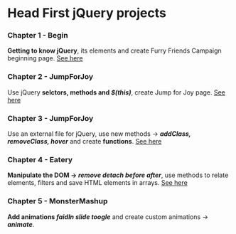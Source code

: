 # Head First jQuery projects
### Chapter 1 - Begin
**Getting to know jQuery**, its elements and create Furry Friends Campaign beginning page. [See here](../../tree/8a5cb3cf0f00cb101e53ca8cb70d2b3c1709b16d)
### Chapter 2 - JumpForJoy
Use jQuery **selctors, methods and _$(this)_**, create Jump for Joy page. [See here](../../tree/95dd10d2291fb73486087c64bf3ef980a67a793a) 
### Chapter 3 - JumpForJoy
Use an external file for jQuery, use new methods -> _**addClass, removeClass, hover**_  and create **functions**. [See here](../../tree/a161365b0e28a41fdcdd72d280e7b3814c4f0894) 
### Chapter 4 - Eatery
**Manipulate the DOM -> _remove detach before after_**, use methods to relate elements, filters and save HTML elements in arrays. [See here](../../tree/e876a6da7593e2ee2af0ca5157a65b4ba72787a1)
### Chapter 5 - MonsterMashup
**Add animations _faidIn slide toogle_** and create custom animations -> **_animate_**. 